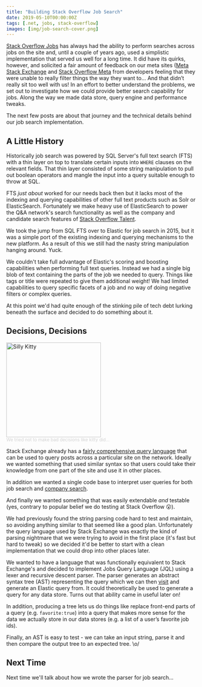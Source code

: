 ```yaml
---
title: "Building Stack Overflow Job Search"
date: 2019-05-10T00:00:00Z
tags: [.net, jobs, stack-overflow]
images: [img/job-search-cover.png]
---
```

[Stack Overflow Jobs](https://stackoverflow.com/jobs) has always had the ability to perform searches across jobs on the site and, until a couple of years ago, used a simplistic implementation that served us well for a long time. It did have its quirks, however, and solicited a fair amount of feedback on our meta sites ([Meta Stack Exchange](https://meta.stackexchange.com/search?q=%5Bcareers%5D+search) and [Stack Overflow Meta](https://meta.stackoverflow.com/search?q=%5Bjobs%5D+search+created%3A..2016-09)
from developers feeling that they were unable to really filter things the way they want to... And that didn’t really sit too well with us! In an effort to better understand the problems, we set out to investigate how we could provide better search capability for jobs. Along the way we made data store, query engine and performance tweaks.

The next few posts are about that journey and the technical details behind our job search implementation.

## A Little History

Historically job search was powered by SQL Server's full text search (FTS) with a thin layer on top to translate certain inputs into `WHERE` clauses on the relevant fields. That thin layer consisted of some string manipulation to pull out boolean operators and mangle the input into a query suitable enough to throw at SQL.

FTS *just about* worked for our needs back then but it lacks most of the indexing and querying capabilities of other full text products such as Solr or ElasticSearch. Fortunately we make heavy use of ElasticSearch to power the Q&A network's search functionality as well as the company and candidate search features of [Stack Overflow Talent](https://www.stackoverflowbusiness.com/talent).

We took the jump from SQL FTS over to Elastic for job search in 2015, but it was a simple port of the existing indexing and querying mechanisms to the new platform. As a result of this we still had the nasty string manipulation hanging around. Yuck.

We couldn't take full advantage of Elastic's scoring and boosting capabilities when performing full text queries. Instead we had a single big blob of text containing the parts of the job we needed to query. Things like tags or title were repeated to give them additional weight! We had limited capabilities to query specific facets of a job and no way of doing negative filters or complex queries.

At this point we'd had quite enough of the stinking pile of tech debt lurking beneath the surface and decided to do something about it.

## Decisions, Decisions

<img src="/img/job-search-1.jpg" width=250 alt="Silly Kitty"><br/>
<sub style="color:lightgray">We tried not to make bad decisions like kitty did...</sub>

Stack Exchange already has a [fairly comprehensive query language](https://stackoverflow.com/help/searching) that can be used to query posts across a particular site on the network. Ideally we wanted something that used similar syntax so that users could take their knowledge from one part of the site and use it in other places.

In addition we wanted a single code base to interpret user queries for both job search and [company search](https://stackoverflow.com/jobs/companies/).

And finally we wanted something that was easily extendable *and* testable (yes, contrary to popular belief we do testing at Stack Overflow 😮).

We had previously found the string parsing code hard to test and maintain, so avoiding anything similar to that seemed like a good plan. Unfortunately the query language used by Stack Exchange was exactly the kind of parsing nightmare that we were trying to avoid in the first place (it's fast but hard to tweak) so we decided it'd be better to start with a clean implementation that we could drop into other places later.

We wanted to have a language that was functionally equivalent to Stack Exchange's and decided to implement Jobs Query Language (JQL) using a lexer and recursive descent parser. The parser generates an abstract syntax tree (AST) representing the query which we can then [visit](https://www.dofactory.com/net/visitor-design-pattern) and generate an Elastic query from. It could theoretically be used to generate a query for any data store. Turns out that ability came in useful later on! 

In addition, producing a tree lets us do things like replace front-end parts of a query (e.g. `favorite:true`) into a query that makes more sense for the data we actually store in our data stores (e.g. a list of a user’s favorite job ids).

Finally, an AST is easy to test - we can take an input string, parse it and then compare the output tree to an expected tree. \o/

## Next Time

Next time we'll talk about how we wrote the parser for job search...